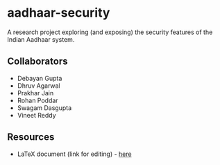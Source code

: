 # aadhaar-security
A research project exploring (and exposing) the security features of the Indian Aadhaar system.

## Collaborators
* Debayan Gupta
* Dhruv Agarwal
* Prakhar Jain
* Rohan Poddar
* Swagam Dasgupta
* Vineet Reddy

## Resources
* LaTeX document (link for editing) - [here](https://www.overleaf.com/4681365947yttzkmyfttgp)
